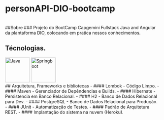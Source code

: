 
# personAPI-DIO-bootcamp
<br>
##Sobre
### Projeto do BootCamp Capgemini Fullstack Java and Angular da plantaforma DIO, colocando em pratica nossos conhecimentos.

<br>

## Técnologias.

<img src="https://cdn.icon-icons.com/icons2/2415/PNG/512/java_original_wordmark_logo_icon_146459.png" title="Java" style="width:80px;"/>

<img src="https://devkico.itexto.com.br/wp-content/uploads/2014/08/spring-boot-project-logo.png" title="Springboot" style="width:80px;"/>

<br>
## Arquitetura, Frameworks e bibliotecas
- #### Lombok - Código Limpo.
- #### Maven - Gerenciador de Depêndencias e Builds.
- #### Hibernate - Persistencia em Banco Relacional.
- #### H2 - Banco de Dados Relacional para Dev.
- #### PostgreSQL - Banco de Dados Relacional para Produção.
- #### JUnit - Automatização de Testes.
- #### Padrão de Arquitetura REST.
- #### Implantação do sistema na nuvem (Heroku).